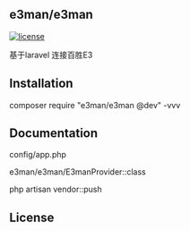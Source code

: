 ## e3man/e3man 

 [![license](https://img.shields.io/badge/license-MIT-brightgreen.svg)](https://github.com/JulianYangJingJun/e3man)

基于laravel 连接百胜E3

## Installation
composer require "e3man/e3man @dev" -vvv

## Documentation
config/app.php

e3man/e3man/E3manProvider::class

php artisan vendor::push

## License

 
